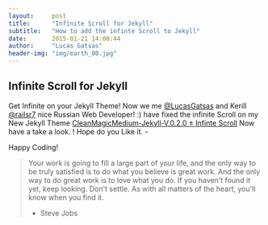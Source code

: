```yaml
---
layout:     post
title:      "Infinite Scroll for Jekyll"
subtitle:   "How to add the infinte Scroll to Jekyll"
date:       2015-01-21 14:00:44
author:     "Lucas Gatsas"
header-img: "img/earth_00.jpg"
---
```

<h2 class="section-heading">Infinite Scroll for Jekyll</h2>


Get Infinite on your Jekyll Theme!
Now we me [@LucasGatsas](https://www.twitter.com/LucasGatsas) and Kerill [@railsr7](https://www.twitter.com/@railsr7) nice Russian Web Developer! :) have fixed the infinite Scroll on my New Jekyll Theme 
[CleanMagicMedium-Jekyll-V.0.2.0 ± Infinte Scroll](https://github.com/SpaceG/CleanMagicMedium-Jekyll-V.0.2.0) 
Now have a take a look. ! Hope do you Like it. - 




Happy Coding!






<!--

<a href="#">
    <img src="{{ site.baseurl }}/img/static.squarespace.jpg" alt="Post Sample Image">
</a>
-->


<!--
<a href="#">
    <img src="{{ site.baseurl }}/img/gitlist.io.png" alt="Post Sample Image">
</a> -->
<!--

<a href="#">
    <img src="{{ site.baseurl }}/img/design.png" alt="Post Sample Image">
</a> 


-->




<blockquote>Your work is going to fill a large part of your life, and the only way to be truly satisfied is to do what you believe is great work. And the only way to do great work is to love what you do. If you haven't found it yet, keep looking. Don't settle. As with all matters of the heart, you'll know when you find it.

- Steve Jobs

</blockquote>


<!-- 
<a href="#">
    <img src="{{ site.baseurl }}/img/jekyllthemewhite.png" alt="Post Sample Image">
</a> 



 -->



